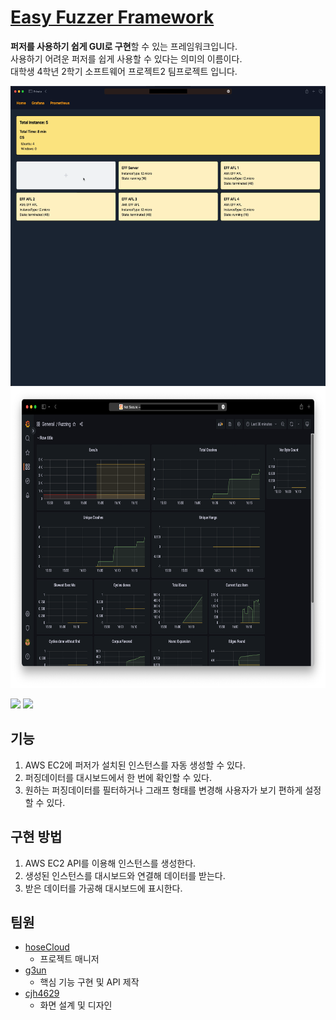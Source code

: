 # [Easy Fuzzer Framework](https://github.com/g3un/easy-fuzzer-framework)

**퍼저를 사용하기 쉽게 GUI로 구현**할 수 있는 프레임워크입니다.  
사용하기 어려운 퍼저를 쉽게 사용할 수 있다는 의미의 이름이다.  
대학생 4학년 2학기 소프트웨어 프로젝트2 팀프로젝트 입니다.

<img src="fuzzingInstance.png" height="480" alt="fuzzingInstance" />
<img src="fuzzingData.png" height="480" alt="fuzzingData" />

![](./img/fuzzingInstance.png)
![](./img/fuzzingData.png)

## 기능

1. AWS EC2에 퍼저가 설치된 인스턴스를 자동 생성할 수 있다.
2. 퍼징데이터를 대시보드에서 한 번에 확인할 수 있다.
3. 원하는 퍼징데이터를 필터하거나 그래프 형태를 변경해 사용자가 보기 편하게 설정할 수 있다.

## 구현 방법

1. AWS EC2 API를 이용해 인스턴스를 생성한다.
2. 생성된 인스턴스를 대시보드와 연결해 데이터를 받는다.
3. 받은 데이터를 가공해 대시보드에 표시한다.

## 팀원

- [hoseCloud](https://github.com/hoseCloud)
  - 프로젝트 매니저
- [g3un](https://github.com/g3un)
  - 핵심 기능 구현 및 API 제작
- [cjh4629](https://github.com/cjh4629)
  - 화면 설계 및 디자인
